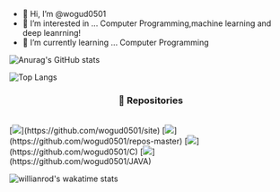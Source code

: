 - 👋 Hi, I’m @wogud0501  
- 👀 I’m interested in ... Computer Programming,machine learning and deep leanrning!  
- 🌱 I’m currently learning ... Computer Programming  

![Anurag's GitHub stats](https://github-readme-stats.vercel.app/api?username=wogud0501&count_private=true&show_icons=true&theme=cobalt)

![Top Langs](https://github-readme-stats.vercel.app/api/top-langs/?username=wogud0501&theme=cobalt&layout=compact)

<h3 align=center>📃 Repositories</h2><br/>
[<img src="https://github-readme-stats.vercel.app/api/pin/?username=wogud0501&repo=site&show_owner=true">](https://github.com/wogud0501/site)  
[<img src="https://github-readme-stats.vercel.app/api/pin/?username=wogud0501&repo=repos-master&show_owner=true">](https://github.com/wogud0501/repos-master)  
[<img src="https://github-readme-stats.vercel.app/api/pin/?username=wogud0501&repo=C&show_owner=true">](https://github.com/wogud0501/C)  
[<img src="https://github-readme-stats.vercel.app/api/pin/?username=wogud0501&repo=JAVA&show_owner=true">](https://github.com/wogud0501/JAVA)  

<!-- 백준 solved ac 임베딩임, 필요하면 주석 제거후 쓰셈 ㅎㅅㅎ
<a href="https://solved.ac/qwreey75" tatget="_blank">
<img width=54.5% height=192px src="http://mazassumnida.wtf/api/v2/generate_badge?boj=qwreey75">
</a>
-->
<!-- 디스코드 프로필 임베드임 https://discord.gg/Yvr8V7RG 이서버 들어가야 작동함
<a href="https://discord.com/users/574874397450567712" target="_blank">
  <img width=43.5% height=192px src="https://lanyard.cnrad.dev/api/574874397450567712" />
</a>
-->

![willianrod's wakatime stats](https://github-readme-stats.vercel.app/api/wakatime?username=pjh5338)
